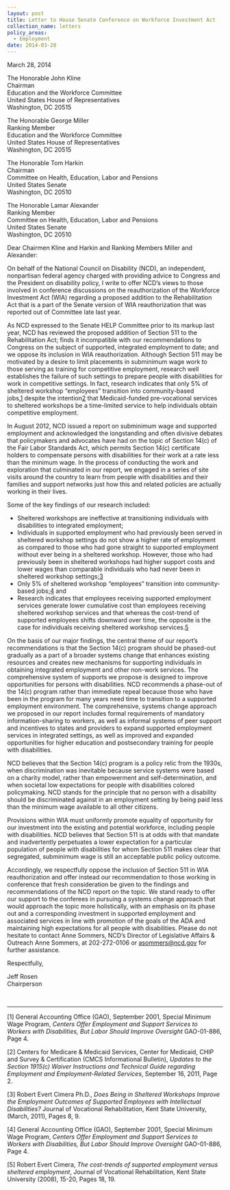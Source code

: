 ```yaml
---
layout: post
title: Letter to House Senate Conference on Workforce Investment Act
collection_name: letters
policy_areas:
  - Employment
date: 2014-03-28
---
```

March 28, 2014

The Honorable John Kline\
Chairman\
Education and the Workforce Committee\
United States House of Representatives\
Washington, DC 20515

The Honorable George Miller\
Ranking Member\
Education and the Workforce Committee\
United States House of Representatives\
Washington, DC 20515

The Honorable Tom Harkin\
Chairman\
Committee on Health, Education, Labor and Pensions\
United States Senate\
Washington, DC 20510

The Honorable Lamar Alexander\
Ranking Member\
Committee on Health, Education, Labor and Pensions\
United States Senate\
Washington, DC 20510

Dear Chairmen Kline and Harkin and Ranking Members Miller and Alexander:

On behalf of the National Council on Disability (NCD), an independent, nonpartisan federal agency charged with providing advice to Congress and the President on disability policy, I write to offer NCD’s views to those involved in conference discussions on the reauthorization of the Workforce Investment Act (WIA) regarding a proposed addition to the Rehabilitation Act that is a part of the Senate version of WIA reauthorization that was reported out of Committee late last year.

As NCD expressed to the Senate HELP Committee prior to its markup last year, NCD has reviewed the proposed addition of Section 511 to the Rehabilitation Act; finds it incompatible with our recommendations to Congress on the subject of supported, integrated employment to date; and we oppose its inclusion in WIA reauthorization. Although Section 511 may be motivated by a desire to limit placements in subminimum wage work to those serving as training for competitive employment, research well establishes the failure of such settings to prepare people with disabilities for work in competitive settings. In fact, research indicates that only 5% of sheltered workshop “employees” transition into community-based jobs,[1](https://ncd.gov/publications/2014/03282014#Footnote1) despite the intention[2](https://ncd.gov/publications/2014/03282014#Footnote2) that Medicaid-funded pre-vocational services to sheltered workshops be a time-limited service to help individuals obtain competitive employment.

In August 2012, NCD issued a report on subminimum wage and supported employment and acknowledged the longstanding and often divisive debates that policymakers and advocates have had on the topic of Section 14(c) of the Fair Labor Standards Act, which permits Section 14(c) certificate holders to compensate persons with disabilities for their work at a rate less than the minimum wage. In the process of conducting the work and exploration that culminated in our report, we engaged in a series of site visits around the country to learn from people with disabilities and their families and support networks just how this and related policies are actually working in their lives.

Some of the key findings of our research included:

* Sheltered workshops are ineffective at transitioning individuals with disabilities to integrated employment;
* Individuals in supported employment who had previously been served in sheltered workshop settings do not show a higher rate of employment as compared to those who had gone straight to supported employment without ever being in a sheltered workshop. However, those who had previously been in sheltered workshops had higher support costs and lower wages than comparable individuals who had never been in sheltered workshop settings;[3](https://ncd.gov/publications/2014/03282014#Footnote3)
* Only 5% of sheltered workshop “employees” transition into community-based jobs;[4](https://ncd.gov/publications/2014/03282014#Footnote4) and
* Research indicates that employees receiving supported employment services generate lower cumulative cost than employees receiving sheltered workshop services and that whereas the cost-trend of supported employees shifts downward over time, the opposite is the case for individuals receiving sheltered workshop services.[5](https://ncd.gov/publications/2014/03282014#Footnote5)

On the basis of our major findings, the central theme of our report’s recommendations is that the Section 14(c) program should be phased-out gradually as a part of a broader systems change that enhances existing resources and creates new mechanisms for supporting individuals in obtaining integrated employment and other non-work services. The comprehensive system of supports we propose is designed to improve opportunities for persons with disabilities. NCD recommends a phase-out of the 14(c) program rather than immediate repeal because those who have been in the program for many years need time to transition to a supported employment environment. The comprehensive, systems change approach we proposed in our report includes formal requirements of mandatory information-sharing to workers, as well as informal systems of peer support and incentives to states and providers to expand supported employment services in integrated settings, as well as improved and expanded opportunities for higher education and postsecondary training for people with disabilities.

NCD believes that the Section 14(c) program is a policy relic from the 1930s, when discrimination was inevitable because service systems were based on a charity model, rather than empowerment and self-determination, and when societal low expectations for people with disabilities colored policymaking. NCD stands for the principle that no person with a disability should be discriminated against in an employment setting by being paid less than the minimum wage available to all other citizens.

Provisions within WIA must uniformly promote equality of opportunity for our investment into the existing and potential workforce, including people with disabilities. NCD believes that Section 511 is at odds with that mandate and inadvertently perpetuates a lower expectation for a particular population of people with disabilities for whom Section 511 makes clear that segregated, subminimum wage is still an acceptable public policy outcome.

Accordingly, we respectfully oppose the inclusion of Section 511 in WIA reauthorization and offer instead our recommendation to those working in conference that fresh consideration be given to the findings and recommendations of the NCD report on the topic. We stand ready to offer our support to the conferees in pursuing a systems change approach that would approach the topic more holistically, with an emphasis on its phase out and a corresponding investment in supported employment and associated services in line with promotion of the goals of the ADA and maintaining high expectations for all people with disabilities. Please do not hesitate to contact Anne Sommers, NCD’s Director of Legislative Affairs & Outreach Anne Sommers, at 202-272-0106 or [asommers@ncd.gov](mailto:asommers@ncd.gov) for further assistance.

Respectfully,

Jeff Rosen\
Chairperson

 

- - -

[1] General Accounting Office (GAO), September 2001, Special Minimum Wage Program, *Centers Offer Employment and Support Services to Workers with Disabilities, But Labor Should Improve Oversight* GAO-01-886, Page 4.

[2] Centers for Medicare & Medicaid Services, Center for Medicaid, CHIP and Survey & Certification (CMCS Informational Bulletin), *Updates to the Section 1915(c) Waiver Instructions and Technical Guide regarding Employment and Employment-Related Services*, September 16, 2011, Page 2.

[3] Robert Evert Cimera Ph.D., *Does Being in Sheltered Workshops Improve the Employment Outcomes of Supported Employees with Intellectual Disabilities?* Journal of Vocational Rehabilitation, Kent State University, (March, 2011), Pages 8, 9.

[4] General Accounting Office (GAO), September 2001, Special Minimum Wage Program, *Centers Offer Employment and Support Services to Workers with Disabilities, But Labor Should Improve Oversight* GAO-01-886, Page 4.

[5] Robert Evert Cimera, *The cost-trends of supported employment versus sheltered employment*, Journal of Vocational Rehabilitation, Kent State University (2008), 15-20, Pages 18, 19.
